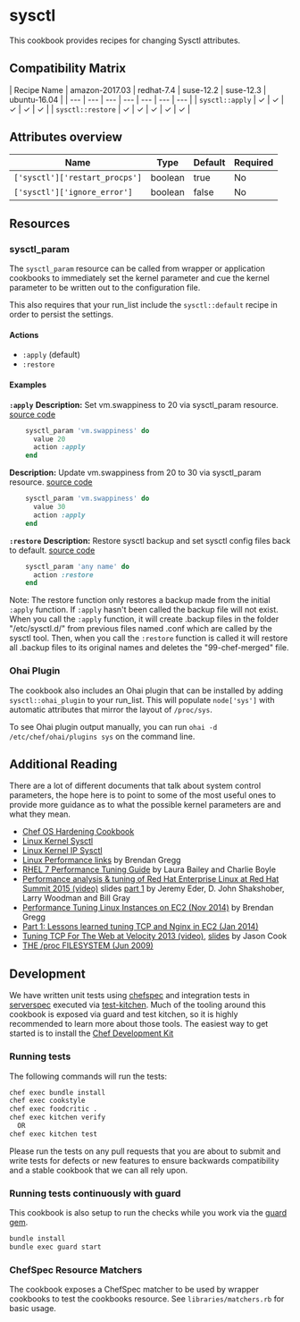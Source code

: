 # sysctl

This cookbook provides recipes for changing Sysctl attributes.

## Compatibility Matrix

| Recipe Name | amazon-2017.03 | redhat-7.4 | suse-12.2 | suse-12.3 | ubuntu-16.04 |
| --- | --- | --- | --- | --- | --- | --- |
| `sysctl::apply` | ✓ | ✓ | ✓ | ✓ | ✓ |
| `sysctl::restore` | ✓ | ✓ | ✓ | ✓ | ✓ |

## Attributes overview

| Name | Type | Default | Required |
| --- | --- | --- | --- |
| `['sysctl']['restart_procps']` | boolean | true | No |
| `['sysctl']['ignore_error']` | boolean | false | No |


## Resources

### sysctl_param

The `sysctl_param` resource can be called from wrapper or application cookbooks to immediately set the kernel parameter and cue the kernel parameter to be written out to the configuration file.

This also requires that your run_list include the `sysctl::default` recipe in order to persist the settings.

#### Actions

- `:apply` (default)
- `:restore`

#### Examples

**`:apply`**
**Description:** Set vm.swappiness to 20 via sysctl_param resource.  [source code](libraries/sysctl_param.rb)

```ruby
    sysctl_param 'vm.swappiness' do
      value 20
	  action :apply
    end
```
**Description:** Update vm.swappiness from 20 to 30 via sysctl_param resource. [source code](libraries/sysctl_param.rb)
```ruby
    sysctl_param 'vm.swappiness' do
      value 30
	  action :apply
    end
```

 **`:restore`**
**Description:** Restore sysctl backup and set sysctl config files back to default. [source code](libraries/sysctl_param.rb)

```ruby
    sysctl_param 'any name' do
	  action :restore
    end
```
Note: The restore function only restores a backup made from the initial ```:apply``` function. If  ```:apply``` hasn't been called the backup file will not exist.
When you call the  ```:apply``` function, it will create .backup files in the folder "/etc/sysctl.d/"  from previous files named .conf which are called by the sysctl tool. Then, when you call the  ```:restore``` function is called it will restore all .backup files to its original names and deletes the "99-chef-merged" file.

### Ohai Plugin

The cookbook also includes an Ohai plugin that can be installed by adding `sysctl::ohai_plugin` to your run_list. This will populate `node['sys']` with automatic attributes that mirror the layout of `/proc/sys`.

To see Ohai plugin output manually, you can run `ohai -d /etc/chef/ohai/plugins sys` on the command line.

## Additional Reading

There are a lot of different documents that talk about system control parameters, the hope here is to point to some of the most useful ones to provide more guidance as to what the possible kernel parameters are and what they mean.

- [Chef OS Hardening Cookbook](https://github.com/dev-sec/chef-os-hardening)
- [Linux Kernel Sysctl](https://www.kernel.org/doc/Documentation/sysctl/)
- [Linux Kernel IP Sysctl](http://www.kernel.org/doc/Documentation/networking/ip-sysctl.txt)
- [Linux Performance links](http://www.brendangregg.com/linuxperf.html) by Brendan Gregg
- [RHEL 7 Performance Tuning Guide](https://access.redhat.com/documentation/en-US/Red_Hat_Enterprise_Linux/7/pdf/Performance_Tuning_Guide/Red_Hat_Enterprise_Linux-7-Performance_Tuning_Guide-en-US.pdf) by Laura Bailey and Charlie Boyle
- [Performance analysis & tuning of Red Hat Enterprise Linux at Red Hat Summit 2015 (video)](https://www.youtube.com/watch?v=ckarvGJE8Qc) slides [part 1](http://videos.cdn.redhat.com/summit2015/presentations/15284_performance-analysis-tuning-of-red-hat-enterprise-linux.pdf) by Jeremy Eder, D. John Shakshober, Larry Woodman and Bill Gray
- [Performance Tuning Linux Instances on EC2 (Nov 2014)](http://www.brendangregg.com/blog/2015-03-03/performance-tuning-linux-instances-on-ec2.html) by Brendan Gregg
- [Part 1: Lessons learned tuning TCP and Nginx in EC2 (Jan 2014)](http://engineering.chartbeat.com/2014/01/02/part-1-lessons-learned-tuning-tcp-and-nginx-in-ec2/)
- [Tuning TCP For The Web at Velocity 2013 (video)](http://vimeo.com/70369211), [slides](http://cdn.oreillystatic.com/en/assets/1/event/94/Tuning%20TCP%20For%20The%20Web%20Presentation.pdf) by Jason Cook
- [THE /proc FILESYSTEM (Jun 2009)](http://www.kernel.org/doc/Documentation/filesystems/proc.txt)

## Development

We have written unit tests using [chefspec](http://code.sethvargo.com/chefspec/) and integration tests in [serverspec](http://serverspec.org/) executed via [test-kitchen](http://kitchen.ci). Much of the tooling around this cookbook is exposed via guard and test kitchen, so it is highly recommended to learn more about those tools. The easiest way to get started is to install the [Chef Development Kit](https://downloads.chef.io/chef-dk/)

### Running tests

The following commands will run the tests:

```bash
chef exec bundle install
chef exec cookstyle
chef exec foodcritic .
chef exec kitchen verify
  OR
chef exec kitchen test
```

Please run the tests on any pull requests that you are about to submit and write tests for defects or new features to ensure backwards compatibility and a stable cookbook that we can all rely upon.

### Running tests continuously with guard

This cookbook is also setup to run the checks while you work via the [guard gem](http://guardgem.org/).

```bash
bundle install
bundle exec guard start
```

### ChefSpec Resource Matchers

The cookbook exposes a ChefSpec matcher to be used by wrapper cookbooks to test the cookbooks resource. See `libraries/matchers.rb` for basic usage.
